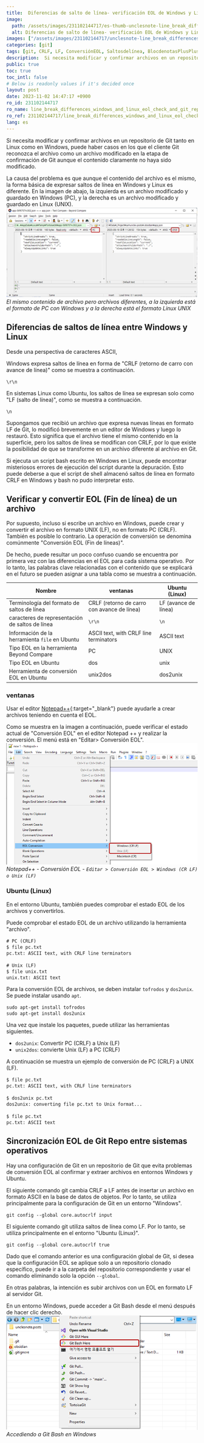 ```yaml
---
title:  Diferencias de salto de línea- verificación EOL de Windows y Linux y sincronización de Git Repo
image:
  path: /assets/images/231102144717/es-thumb-unclesnote-line_break_differences_windows_and_linux_eol_check_and_git_repo_sync.png
  alt: Diferencias de salto de línea- verificación EOL de Windows y Linux y sincronización de Git Repo
images: ["/assets/images/231102144717/unclesnote-line_break_differences_windows_and_linux_eol_check_and_git_repo_sync-same_file_contents_but_different_files_on_the_left_is_windows_pc_format_and_on_the_right_is_linux_unix_format.png", "/assets/images/231102144717/unclesnote-line_break_differences_windows_and_linux_eol_check_and_git_repo_sync-notepad++-eol_conversion-edit_eol_conversion_windows_cr_lf_or_unix_lf.png", "/assets/images/231102144717/unclesnote-line_break_differences_windows_and_linux_eol_check_and_git_repo_sync-accessing_git_bash_on_windows.png"]
categories: [git]
tags: [git, CRLF, LF, ConversiónEOL, Saltosdelínea, BlocdenotasPlusPlus, unix2dos, dos2unix]
description:  Si necesita modificar y confirmar archivos en un repositorio de Git tanto en Linux como en Windows, puede haber casos en los que el cliente Git reconozca el
public: true
toc: true
toc_intl: false
# Below is readonly values if it's decided once
layout: post
date: 2023-11-02 14:47:17 +0900
ro_id: 231102144717
ro_name: line_break_differences_windows_and_linux_eol_check_and_git_repo_sync
ro_ref: 231102144717/line_break_differences_windows_and_linux_eol_check_and_git_repo_sync
lang: es
---
```

Si necesita modificar y confirmar archivos en un repositorio de Git tanto en Linux como en Windows, puede haber casos en los que el cliente Git reconozca el archivo como un archivo modificado en la etapa de confirmación de Git aunque el contenido claramente no haya sido modificado.  

La causa del problema es que aunque el contenido del archivo es el mismo, la forma básica de expresar saltos de línea en Windows y Linux es diferente. En la imagen de abajo, la izquierda es un archivo modificado y guardado en Windows (PC), y la derecha es un archivo modificado y guardado en Linux (UNIX).  
![El mismo contenido de archivo pero archivos diferentes, a la izquierda está el formato de PC con Windows y a la derecha está el formato Linux UNIX](/assets/images/231102144717/unclesnote-line_break_differences_windows_and_linux_eol_check_and_git_repo_sync-same_file_contents_but_different_files_on_the_left_is_windows_pc_format_and_on_the_right_is_linux_unix_format.png)
_El mismo contenido de archivo pero archivos diferentes, a la izquierda está el formato de PC con Windows y a la derecha está el formato Linux UNIX_

## Diferencias de saltos de línea entre Windows y Linux
Desde una perspectiva de caracteres ASCII,  

Windows expresa saltos de línea en forma de "CRLF (retorno de carro con avance de línea)" como se muestra a continuación.  

```text
\r\n
```
En sistemas Linux como Ubuntu, los saltos de línea se expresan solo como "LF (salto de línea)", como se muestra a continuación.  

```text
\n
```
Supongamos que recibió un archivo que expresa nuevas líneas en formato LF de Git, lo modificó brevemente en un editor de Windows y luego lo restauró. Esto significa que el archivo tiene el mismo contenido en la superficie, pero los saltos de línea se modifican con CRLF, por lo que existe la posibilidad de que se transforme en un archivo diferente al archivo en Git.  

Si ejecuta un script bash escrito en Windows en Linux, puede encontrar misteriosos errores de ejecución del script durante la depuración. Esto puede deberse a que el script de shell almacenó saltos de línea en formato CRLF en Windows y bash no pudo interpretar esto.  
## Verificar y convertir EOL (Fin de línea) de un archivo
Por supuesto, incluso si escribe un archivo en Windows, puede crear y convertir el archivo en formato UNIX (LF), no en formato PC (CRLF). También es posible lo contrario. La operación de conversión se denomina comúnmente "Conversión EOL (Fin de líneas)".  

De hecho, puede resultar un poco confuso cuando se encuentra por primera vez con las diferencias en el EOL para cada sistema operativo. Por lo tanto, las palabras clave relacionadas con el contenido que se explicará en el futuro se pueden asignar a una tabla como se muestra a continuación.  

|Nombre|ventanas|Ubuntu (Linux)|
| ------------------------------------------ | ---------------------------------------- | -------------- |
|Terminología del formato de saltos de línea|CRLF (retorno de carro con avance de línea)|LF (avance de línea)|
|caracteres de representación de saltos de línea|`\r\n`|`\n`|
|Información de la herramienta `file` en Ubuntu|ASCII text, with CRLF line terminators|ASCII text|
|Tipo EOL en la herramienta Beyond Compare|PC|UNIX|
|Tipo EOL en Ubuntu|dos|unix|
|Herramienta de conversión EOL en Ubuntu|unix2dos|dos2unix|

### ventanas
Usar el editor [Notepad++](https://notepad-plus-plus.org/downloads){:target="_blank"} puede ayudarle a crear archivos teniendo en cuenta el EOL.  

Como se muestra en la imagen a continuación, puede verificar el estado actual de "Conversión EOL" en el editor Notepad ++ y realizar la conversión. El menú está en "Editar> Conversión EOL".  
![Notepad++ - Conversión EOL - `Editar > Conversión EOL > Windows (CR LF) o Unix (LF)`](/assets/images/231102144717/unclesnote-line_break_differences_windows_and_linux_eol_check_and_git_repo_sync-notepad++-eol_conversion-edit_eol_conversion_windows_cr_lf_or_unix_lf.png)
_Notepad++ - Conversión EOL - `Editar > Conversión EOL > Windows (CR LF) o Unix (LF)`_

### Ubuntu (Linux)
En el entorno Ubuntu, también puedes comprobar el estado EOL de los archivos y convertirlos.  

Puede comprobar el estado EOL de un archivo utilizando la herramienta "archivo".  

```shell
# PC (CRLF)
$ file pc.txt 
pc.txt: ASCII text, with CRLF line terminators

# Unix (LF)
$ file unix.txt 
unix.txt: ASCII text
```
Para la conversión EOL de archivos, se deben instalar `tofrodos` y `dos2unix`. Se puede instalar usando `apt`.  

```shell
sudo apt-get install tofrodos
sudo apt-get install dos2unix
```
Una vez que instale los paquetes, puede utilizar las herramientas siguientes.  
- `dos2unix`: Convertir PC (CRLF) a Unix (LF)
- `unix2dos`: convierte Unix (LF) a PC (CRLF)

A continuación se muestra un ejemplo de conversión de PC (CRLF) a UNIX (LF).  

```shell
$ file pc.txt 
pc.txt: ASCII text, with CRLF line terminators

$ dos2unix pc.txt 
dos2unix: converting file pc.txt to Unix format...

$ file pc.txt 
pc.txt: ASCII text

```
## Sincronización EOL de Git Repo entre sistemas operativos
Hay una configuración de Git en un repositorio de Git que evita problemas de conversión EOL al confirmar y extraer archivos en entornos Windows y Ubuntu.  

El siguiente comando git cambia CRLF a LF antes de insertar un archivo en formato ASCII en la base de datos de objetos. Por lo tanto, se utiliza principalmente para la configuración de Git en un entorno "Windows".  

```shell
git config --global core.autocrlf input 
```
El siguiente comando git utiliza saltos de línea como LF. Por lo tanto, se utiliza principalmente en el entorno "Ubuntu (Linux)".  

```shell
git config --global core.autocrlf true
```
Dado que el comando anterior es una configuración global de Git, si desea que la configuración EOL se aplique solo a un repositorio clonado específico, puede ir a la carpeta del repositorio correspondiente y usar el comando eliminando solo la opción `--global`.  

En otras palabras, la intención es subir archivos con un EOL en formato LF al servidor Git.  

En un entorno Windows, puede acceder a Git Bash desde el menú después de hacer clic derecho.  
![Accediendo a Git Bash en Windows](/assets/images/231102144717/unclesnote-line_break_differences_windows_and_linux_eol_check_and_git_repo_sync-accessing_git_bash_on_windows.png)
_Accediendo a Git Bash en Windows_

